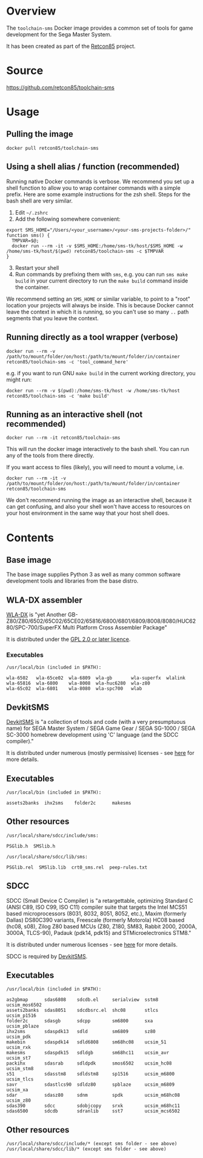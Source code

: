 # Overview

The `toolchain-sms` Docker image provides a common set of tools for game development for the Sega Master System.

It has been created as part of the [Retcon85](https://github.com/retcon85) project.

# Source

https://github.com/retcon85/toolchain-sms

# Usage

## Pulling the image

`docker pull retcon85/toolchain-sms`

## Using a shell alias / function (recommended)

Running native Docker commands is verbose. We recommend you set up a shell function to allow you to wrap container commands with a simple prefix. Here are some example instructions for the zsh shell. Steps for the bash shell are very similar.

1. Edit `~/.zshrc`
2. Add the following somewhere convenient:

```
export SMS_HOME="/Users/<your_username>/<your-sms-projects-folder>/"
function sms() {
  TMPVAR=$@;
  docker run --rm -it -v $SMS_HOME:/home/sms-tk/host/$SMS_HOME -w /home/sms-tk/host/$(pwd) retcon85/toolchain-sms -c $TMPVAR
}
```

3. Restart your shell
4. Run commands by prefixing them with `sms`, e.g. you can run `sms make build` in your current directory to run the `make build` command inside the container.

We recommend setting an `SMS_HOME` or similar variable, to point to a "root" location your projects will always be inside. This is because Docker cannot leave the context in which it is running, so you can't use so many `..` path segments that you leave the context.


## Running directly as a tool wrapper (verbose)

`docker run --rm -v /path/to/mount/folder/on/host:/path/to/mount/folder/in/container retcon85/toolchain-sms -c 'tool_command_here'`

e.g. if you want to run GNU `make build` in the current working directory, you might run:

`docker run --rm -v $(pwd):/home/sms-tk/host -w /home/sms-tk/host retcon85/toolchain-sms -c 'make build'`

## Running as an interactive shell (not recommended)

`docker run --rm -it retcon85/toolchain-sms`

This will run the docker image interactively to the bash shell. You can run any of the tools from there directly.

If you want access to files (likely), you will need to mount a volume, i.e.

`docker run --rm -it -v /path/to/mount/folder/on/host:/path/to/mount/folder/in/container retcon85/toolchain-sms`

We don't recommend running the image as an interactive shell, because it can get confusing, and also your shell won't have access to resources on your host environment in the same way that your host shell does.

# Contents

## Base image

The base image supplies Python 3 as well as many common software development tools and libraries from the base distro.

## WLA-DX assembler

[WLA-DX](https://github.com/vhelin/wla-dx) is "yet Another GB-Z80/Z80/6502/65C02/65CE02/65816/6800/6801/6809/8008/8080/HUC6280/SPC-700/SuperFX Multi Platform Cross Assembler Package"

It is distributed under the [GPL 2.0 or later licence](https://spdx.org/licenses/GPL-2.0-or-later.html).

### Executables

```
/usr/local/bin (included in $PATH):

wla-6502   wla-65ce02  wla-6809  wla-gb       wla-superfx  wlalink
wla-65816  wla-6800    wla-8008  wla-huc6280  wla-z80
wla-65c02  wla-6801    wla-8080  wla-spc700   wlab
```

## DevkitSMS

[DevkitSMS](https://github.com/sverx/devkitSMS) is "a collection of tools and code (with a very presumptuous name) for SEGA Master System / SEGA Game Gear / SEGA SG-1000 / SEGA SC-3000 homebrew development using 'C' language (and the SDCC compiler)."

It is distributed under numerous (mostly permissive) licenses - see [here](https://github.com/sverx/devkitSMS/blob/master/LICENSES.txt) for more details.

## Executables

```
/usr/local/bin (included in $PATH):

assets2banks  ihx2sms    folder2c      makesms
```

## Other resources

```
/usr/local/share/sdcc/include/sms:

PSGlib.h  SMSlib.h

/usr/local/share/sdcc/lib/sms:

PSGlib.rel  SMSlib.lib  crt0_sms.rel  peep-rules.txt
```

## SDCC

SDCC (Small Device C Compiler) is "a retargettable, optimizing Standard C (ANSI C89, ISO C99, ISO C11) compiler suite that targets the Intel MCS51 based microprocessors (8031, 8032, 8051, 8052, etc.), Maxim (formerly Dallas) DS80C390 variants, Freescale (formerly Motorola) HC08 based (hc08, s08), Zilog Z80 based MCUs (Z80, Z180, SM83, Rabbit 2000, 2000A, 3000A, TLCS-90), Padauk (pdk14, pdk15) and STMicroelectronics STM8."

It is distributed under numerous licenses - see [here](https://sdcc.sourceforge.net/) for more details.

SDCC is required by [DevkitSMS](#DevkitSMS).

## Executables

```
/usr/local/bin (included in $PATH):

as2gbmap      sdas6808    sdcdb.el     serialview  sstm8          ucsim_mos6502
assets2banks  sdas8051    sdcdbsrc.el  shc08       stlcs          ucsim_p1516
folder2c      sdasgb      sdcpp        sm6800      sxa            ucsim_pblaze
ihx2sms       sdaspdk13   sdld         sm6809      sz80           ucsim_pdk
makebin       sdaspdk14   sdld6808     sm68hc08    ucsim_51       ucsim_rxk
makesms       sdaspdk15   sdldgb       sm68hc11    ucsim_avr      ucsim_st7
packihx       sdasrab     sdldpdk      smos6502    ucsim_hc08     ucsim_stm8
s51           sdasstm8    sdldstm8     sp1516      ucsim_m6800    ucsim_tlcs
savr          sdastlcs90  sdldz80      spblaze     ucsim_m6809    ucsim_xa
sdar          sdasz80     sdnm         spdk        ucsim_m68hc08  ucsim_z80
sdas390       sdcc        sdobjcopy    srxk        ucsim_m68hc11
sdas6500      sdcdb       sdranlib     sst7        ucsim_mcs6502
```

## Other resources

```
/usr/local/share/sdcc/include/* (except sms folder - see above)
/usr/local/share/sdcc/lib/* (except sms folder - see above)
```
